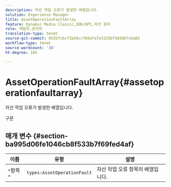 ```yaml
---
description: 자산 작업 오류가 발생한 배열입니다.
solution: Experience Manager
title: AssetOperationFaultArray
feature: Dynamic Media Classic,SDK/API,자산 관리
role: 개발자,관리자
translation-type: tm+mt
source-git-commit: 052bfcbcf1bd4ccf60afa7e3325bf58dd07cba85
workflow-type: tm+mt
source-wordcount: '36'
ht-degree: 16%

---
```



# AssetOperationFaultArray{#assetoperationfaultarray}

자산 작업 오류가 발생한 배열입니다.

구문

## 매개 변수 {#section-ba995d06fe1046cb8f533b7f69fed4af}

| 이름 | 유형 | 설명 |
|---|---|---|
| `*`항목`*` | `types:AssetOperationFault` | 자산 작업 오류 항목의 배열입니다. |

